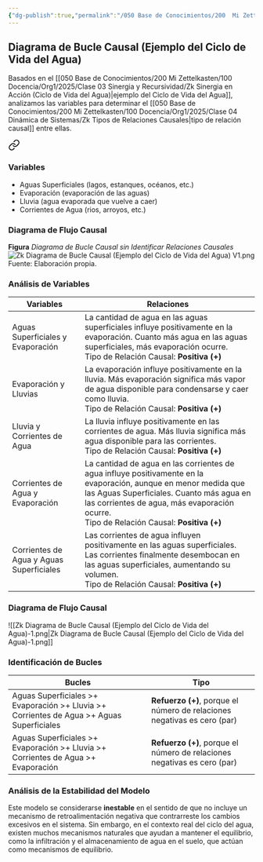 ```yaml
---
{"dg-publish":true,"permalink":"/050 Base de Conocimientos/200  Mi Zettelkasten/100 Docencia/Org1/2025/Clase 04 Dinámica de Sistemas/Zk Diagrama de Bucle Causal (Ejemplo del Ciclo de Vida del Agua) V1/","tags":["definir"]}
---
```


## Diagrama de Bucle Causal (Ejemplo del Ciclo de Vida del Agua)

Basados en el [[050 Base de Conocimientos/200  Mi Zettelkasten/100 Docencia/Org1/2025/Clase 03 Sinergia y Recursividad/Zk Sinergia en Acción (Ciclo de Vida del Agua)\|ejemplo del Ciclo de Vida del Agua]], analizamos las variables para determinar el [[050 Base de Conocimientos/200  Mi Zettelkasten/100 Docencia/Org1/2025/Clase 04 Dinámica de Sistemas/Zk Tipos de Relaciones Causales\|tipo de relación causal]] entre ellas.


<div class="transclusion internal-embed is-loaded"><a class="markdown-embed-link" href="/050-base-de-conocimientos/200-mi-zettelkasten/100-docencia/org1/2025/clase-03-sinergia-y-recursividad/zk-sinergia-en-accion-ciclo-de-vida-del-agua/#variables" aria-label="Open link"><svg xmlns="http://www.w3.org/2000/svg" width="24" height="24" viewBox="0 0 24 24" fill="none" stroke="currentColor" stroke-width="2" stroke-linecap="round" stroke-linejoin="round" class="svg-icon lucide-link"><path d="M10 13a5 5 0 0 0 7.54.54l3-3a5 5 0 0 0-7.07-7.07l-1.72 1.71"></path><path d="M14 11a5 5 0 0 0-7.54-.54l-3 3a5 5 0 0 0 7.07 7.07l1.71-1.71"></path></svg></a><div class="markdown-embed">



### Variables
- Aguas Superficiales (lagos, estanques, océanos, etc.)
- Evaporación (evaporación de las aguas)
- Lluvia (agua evaporada que vuelve a caer)
- Corrientes de Agua (rios, arroyos, etc.)


</div></div>



### Diagrama de Flujo Causal
**Figura**
_Diagrama de Bucle Causal sin Identificar Relaciones Causales_
![Zk Diagrama de Bucle Causal (Ejemplo del Ciclo de Vida del Agua) V1.png](/img/user/050%20Base%20de%20Conocimientos/200%20%20Mi%20Zettelkasten/100%20Docencia/Org1/2025/Clase%2004%20Din%C3%A1mica%20de%20Sistemas/000%20Adjuntos/Zk%20Diagrama%20de%20Bucle%20Causal%20(Ejemplo%20del%20Ciclo%20de%20Vida%20del%20Agua)%20V1.png)
Fuente: Elaboración propia.

### Análisis de Variables

| Variables                                | Relaciones                                                                                                                                                                                                                                                 |
| ---------------------------------------- | ---------------------------------------------------------------------------------------------------------------------------------------------------------------------------------------------------------------------------------------------------------- |
| Aguas Superficiales y Evaporación        | La cantidad de agua en las aguas superficiales influye positivamente en la evaporación. Cuanto más agua en las aguas superficiales, más evaporación ocurre.<br>Tipo de Relación Causal: **Positiva (+)**                                                   |
| Evaporación y Lluvias                    | La evaporación influye positivamente en la lluvia. Más evaporación significa más vapor de agua disponible para condensarse y caer como lluvia.<br>Tipo de Relación Causal: **Positiva (+)**                                                                |
| Lluvia y Corrientes de Agua              | La lluvia influye positivamente en las corrientes de agua. Más lluvia significa más agua disponible para las corrientes.<br>Tipo de Relación Causal: **Positiva (+)**                                                                                      |
| Corrientes de Agua y Evaporación         | La cantidad de agua en las corrientes de agua influye positivamente en la evaporación, aunque en menor medida que las Aguas Superficiales. Cuanto más agua en las corrientes de agua, más evaporación ocurre.<br>Tipo de Relación Causal: **Positiva (+)** |
| Corrientes de Agua y Aguas Superficiales | Las corrientes de agua influyen positivamente en las aguas superficiales. Las corrientes finalmente desembocan en las aguas superficiales, aumentando su volumen.<br>Tipo de Relación Causal: **Positiva (+)**                                             |
### Diagrama de Flujo Causal
![[Zk Diagrama de Bucle Causal (Ejemplo del Ciclo de Vida del Agua)-1.png\|Zk Diagrama de Bucle Causal (Ejemplo del Ciclo de Vida del Agua)-1.png]]

### Identificación de Bucles

| Bucles                                                                                    | Tipo                                                                     |
| ----------------------------------------------------------------------------------------- | ------------------------------------------------------------------------ |
| Aguas Superficiales >+ Evaporación >+ Lluvia >+ Corrientes de Agua >+ Aguas Superficiales | **Refuerzo (+)**, porque el número de relaciones negativas es cero (par) |
| Aguas Superficiales >+ Evaporación >+ Lluvia >+ Corrientes de Agua >+ Evaporación         | **Refuerzo (+)**, porque el número de relaciones negativas es cero (par) |
### Análisis de la Estabilidad del Modelo

Este modelo se considerarse **inestable** en el sentido de que no incluye un mecanismo de retroalimentación negativa que contrarreste los cambios excesivos en el sistema. Sin embargo, en el contexto real del ciclo del agua, existen muchos mecanismos naturales que ayudan a mantener el equilibrio, como la infiltración y el almacenamiento de agua en el suelo, que actúan como mecanismos de equilibrio.
